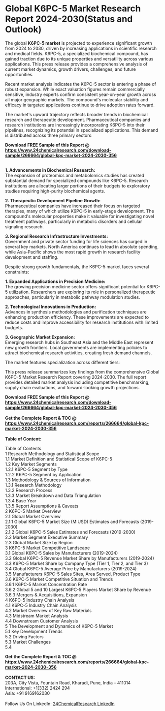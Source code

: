 <h1>Global K6PC-5 Market Research Report 2024-2030(Status and Outlook)</h1><p>The global <strong>K6PC-5 market</strong> is projected to experience significant growth from 2024 to 2030, driven by increasing applications in scientific research and medical fields. K6PC-5, a specialized biochemical compound, has gained traction due to its unique properties and versatility across various applications. This press release provides a comprehensive analysis of current market dynamics, growth drivers, challenges, and future opportunities.</p><p>Recent market analysis indicates the K6PC-5 sector is entering a phase of robust expansion. While exact valuation figures remain commercially sensitive, industry experts confirm consistent year-on-year growth across all major geographic markets. The compound's molecular stability and efficacy in targeted applications continue to drive adoption rates forward.</p><p>The market's upward trajectory reflects broader trends in biochemical research and therapeutic development. Pharmaceutical companies and research institutions are increasingly incorporating K6PC-5 into their pipelines, recognizing its potential in specialized applications. This demand is distributed across three primary sectors:</p><div><b>Download FREE Sample of this Report @ 
            <a href="https://www.24chemicalresearch.com/download-sample/266664/global-kpc-market-2024-2030-356">
            https://www.24chemicalresearch.com/download-sample/266664/global-kpc-market-2024-2030-356</a></b></div><br><p><strong>1. Advancements in Biochemical Research:</strong><br>
The expansion of proteomics and metabolomics studies has created substantial demand for specialized compounds like K6PC-5. Research institutions are allocating larger portions of their budgets to exploratory studies requiring high-purity biochemical agents.</p><p><strong>2. Therapeutic Development Pipeline Growth:</strong><br>
Pharmaceutical companies have increased their focus on targeted therapies, many of which utilize K6PC-5 in early-stage development. The compound's molecular properties make it valuable for investigating novel treatment pathways, particularly in metabolic disorders and cellular signaling research.</p><p><strong>3. Regional Research Infrastructure Investments:</strong><br>
Government and private sector funding for life sciences has surged in several key markets. North America continues to lead in absolute spending, while Asia-Pacific shows the most rapid growth in research facility development and staffing.</p><p>Despite strong growth fundamentals, the K6PC-5 market faces several constraints:

</p><p><strong>1. Expanded Applications in Precision Medicine:</strong><br>
The growing precision medicine sector offers significant potential for K6PC-5 utilization. Researchers are exploring its role in personalized therapeutic approaches, particularly in metabolic pathway modulation studies.</p><p><strong>2. Technological Innovations in Production:</strong><br>
Advances in synthesis methodologies and purification techniques are enhancing production efficiency. These improvements are expected to reduce costs and improve accessibility for research institutions with limited budgets.</p><p><strong>3. Geographic Market Expansion:</strong><br>
Emerging research hubs in Southeast Asia and the Middle East represent new growth frontiers. Local governments are implementing policies to attract biochemical research activities, creating fresh demand channels.</p><p>The market features specialization across different tiers:</p><p>This press release summarizes key findings from the comprehensive Global K6PC-5 Market Research Report covering 2024-2030. The full report provides detailed market analysis including competitive benchmarking, supply chain evaluations, and forward-looking growth projections.</p><div><b>Download FREE Sample of this Report @ 
            <a href="https://www.24chemicalresearch.com/download-sample/266664/global-kpc-market-2024-2030-356">
            https://www.24chemicalresearch.com/download-sample/266664/global-kpc-market-2024-2030-356</a></b></div><br><div><b>Get the Complete Report & TOC @ 
            <a href="https://www.24chemicalresearch.com/reports/266664/global-kpc-market-2024-2030-356">
            https://www.24chemicalresearch.com/reports/266664/global-kpc-market-2024-2030-356</a></b></div><br>
            <b>Table of Content:</b><p>Table of Contents<br />
1 Research Methodology and Statistical Scope<br />
1.1 Market Definition and Statistical Scope of K6PC-5<br />
1.2 Key Market Segments<br />
1.2.1 K6PC-5 Segment by Type<br />
1.2.2 K6PC-5 Segment by Application<br />
1.3 Methodology & Sources of Information<br />
1.3.1 Research Methodology<br />
1.3.2 Research Process<br />
1.3.3 Market Breakdown and Data Triangulation<br />
1.3.4 Base Year<br />
1.3.5 Report Assumptions & Caveats<br />
2 K6PC-5 Market Overview<br />
2.1 Global Market Overview<br />
2.1.1 Global K6PC-5 Market Size (M USD) Estimates and Forecasts (2019-2030)<br />
2.1.2 Global K6PC-5 Sales Estimates and Forecasts (2019-2030)<br />
2.2 Market Segment Executive Summary<br />
2.3 Global Market Size by Region<br />
3 K6PC-5 Market Competitive Landscape<br />
3.1 Global K6PC-5 Sales by Manufacturers (2019-2024)<br />
3.2 Global K6PC-5 Revenue Market Share by Manufacturers (2019-2024)<br />
3.3 K6PC-5 Market Share by Company Type (Tier 1, Tier 2, and Tier 3)<br />
3.4 Global K6PC-5 Average Price by Manufacturers (2019-2024)<br />
3.5 Manufacturers K6PC-5 Sales Sites, Area Served, Product Type<br />
3.6 K6PC-5 Market Competitive Situation and Trends<br />
3.6.1 K6PC-5 Market Concentration Rate<br />
3.6.2 Global 5 and 10 Largest K6PC-5 Players Market Share by Revenue<br />
3.6.3 Mergers & Acquisitions, Expansion<br />
4 K6PC-5 Industry Chain Analysis<br />
4.1 K6PC-5 Industry Chain Analysis<br />
4.2 Market Overview of Key Raw Materials<br />
4.3 Midstream Market Analysis<br />
4.4 Downstream Customer Analysis<br />
5 The Development and Dynamics of K6PC-5 Market <br />
5.1 Key Development Trends<br />
5.2 Driving Factors<br />
5.3 Market Challenges<br />
5.4 </p><div><b>Get the Complete Report & TOC @ 
            <a href="https://www.24chemicalresearch.com/reports/266664/global-kpc-market-2024-2030-356">
            https://www.24chemicalresearch.com/reports/266664/global-kpc-market-2024-2030-356</a></b></div><br><b>CONTACT US:</b><br>
            203A, City Vista, Fountain Road, Kharadi, Pune, India - 411014<br>
            International: +1(332) 2424 294<br>
            Asia: +91 9169162030 <br><br>
            Follow Us On LinkedIn: <a href="https://www.linkedin.com/company/24chemicalresearch/">24ChemicalResearch LinkedIn</a>